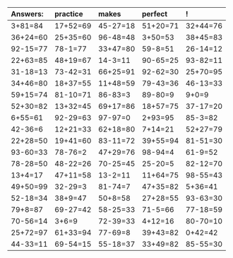 | Answers: | practice | makes | perfect | ! |
| :--- | :--- | :--- | :--- | :--- |
| 3+81=84 | 17+52=69 | 45-27=18 | 51+20=71 | 32+44=76 | 
| 36+24=60 | 25+35=60 | 96-48=48 | 3+50=53 | 38+45=83 | 
| 92-15=77 | 78-1=77 | 33+47=80 | 59-8=51 | 26-14=12 | 
| 22+63=85 | 48+19=67 | 14-3=11 | 90-65=25 | 93-82=11 | 
| 31-18=13 | 73-42=31 | 66+25=91 | 92-62=30 | 25+70=95 | 
| 34+46=80 | 18+37=55 | 11+48=59 | 79-43=36 | 46-13=33 | 
| 59+15=74 | 81-10=71 | 86-83=3 | 89-80=9 | 9+0=9 | 
| 52+30=82 | 13+32=45 | 69+17=86 | 18+57=75 | 37-17=20 | 
| 6+55=61 | 92-29=63 | 97-97=0 | 2+93=95 | 85-3=82 | 
| 42-36=6 | 12+21=33 | 62+18=80 | 7+14=21 | 52+27=79 | 
| 22+28=50 | 19+41=60 | 83-11=72 | 39+55=94 | 81-51=30 | 
| 93-60=33 | 78-76=2 | 47+29=76 | 98-94=4 | 61-9=52 | 
| 78-28=50 | 48-22=26 | 70-25=45 | 25-20=5 | 82-12=70 | 
| 13+4=17 | 47+11=58 | 13-2=11 | 11+64=75 | 98-55=43 | 
| 49+50=99 | 32-29=3 | 81-74=7 | 47+35=82 | 5+36=41 | 
| 52-18=34 | 38+9=47 | 50+8=58 | 27+28=55 | 93-63=30 | 
| 79+8=87 | 69-27=42 | 58-25=33 | 71-5=66 | 77-18=59 | 
| 70-56=14 | 3+6=9 | 72-39=33 | 4+12=16 | 80-70=10 | 
| 25+72=97 | 61+33=94 | 77-69=8 | 39+43=82 | 0+42=42 | 
| 44-33=11 | 69-54=15 | 55-18=37 | 33+49=82 | 85-55=30 | 

